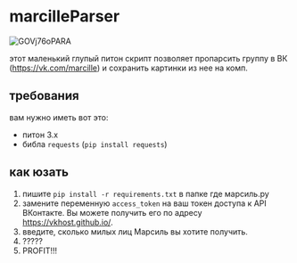 # marcilleParser

![GOVj76oPARA](https://github.com/sadnessFM/marcilleParser/assets/90336027/309d19a8-0657-4af4-aec0-8821f05759c8)


этот маленький глупый питон скрипт позволяет пропарсить группу в ВК (https://vk.com/marcille) и сохранить картинки из нее на комп.

## требования

вам нужно иметь вот это:

- питон 3.x
- библа `requests` (`pip install requests`)

## как юзать

1. пишите `pip install -r requirements.txt` в папке где марсиль.py
2. замените переменную `access_token` на ваш токен доступа к API ВКонтакте. Вы можете получить его по адресу https://vkhost.github.io/.
3. введите, сколько милых лиц Марсиль вы хотите получить.
4. ?????
5. PROFIT!!!
